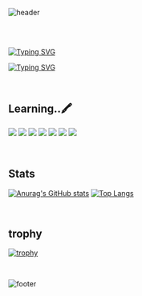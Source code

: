 
![header](https://capsule-render.vercel.app/api?type=Rounded&color=timeGradient&height=300&section=header&text=ChoiMari's-nl-GitHub%20Space&fontSize=100&animation=twinkling&rotate=-3&stroke=FFFFFF&strokeWidth=5)

<br><br>

[![Typing SVG](https://readme-typing-svg.demolab.com?font=Comic+Relief&size=30&duration=3000&pause=800&color=F79831FF&width=435&lines=🐰+Hi+there!;I'm+Choi+Mari🥕)](https://git.io/typing-svg)

[![Typing SVG](https://readme-typing-svg.demolab.com?font=Comic+Relief&pause=1000&color=F79560&width=435&lines=Welcome+to+my+little+corner+of+the+web)](https://git.io/typing-svg)

<br>

## Learning..🖍️
<img src="https://img.shields.io/badge/java-%23007396.svg?&style=for-the-badge&logo=java&logoColor=white" /> <img src="https://img.shields.io/badge/html5-%23E34F26.svg?&style=for-the-badge&logo=html5&logoColor=white" /> <img src="https://img.shields.io/badge/css3-%231572B6.svg?&style=for-the-badge&logo=css3&logoColor=white" /> <img src="https://img.shields.io/badge/javascript-%23F7DF1E.svg?&style=for-the-badge&logo=javascript&logoColor=black" /> <img src="https://img.shields.io/badge/c-%23A8B9CC.svg?&style=for-the-badge&logo=c&logoColor=black" /> <img src="https://img.shields.io/badge/c%2B%2B-%2300599C.svg?&style=for-the-badge&logo=c%2B%2B&logoColor=white" /> <img src="https://img.shields.io/badge/c%23-%23239120.svg?style=for-the-badge&logo=c-sharp&logoColor=white"/>

<br>

## Stats
[![Anurag's GitHub stats](https://github-readme-stats.vercel.app/api?username=ChoiMari&show_icons=true&theme=rose)](https://github.com/anuraghazra/github-readme-stats) 
[![Top Langs](https://github-readme-stats.vercel.app/api/top-langs/?username=ChoiMari&langs_count=10&layout=compact&theme=rose)](https://github.com/anuraghazra/github-readme-stats)

<br>

## trophy
[![trophy](https://github-profile-trophy.vercel.app/?username=ChoiMari&theme=flat)](https://github.com/ryo-ma/github-profile-trophy)

<br>

![footer](https://capsule-render.vercel.app/api?type=blur&color=timeAuto&height=280&section=footer&text=Thanks%20for%20visiting%20my%20GitHub!&fontSize=50)
